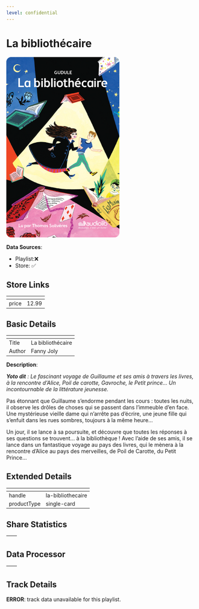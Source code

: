```yaml
---
level: confidential
---
```

# La bibliothécaire

![card_[97xBV].png](../../img/cards/card_[97xBV].png)

**Data Sources**: 

- Playlist:❌
- Store: ✅


## Store Links

| <!-- --> | <!-- --> |
| - | - |
| price | 12.99 |


## Basic Details

| <!-- --> | <!-- --> |
| - | - |
| Title | La bibliothécaire |
| Author | Fanny Joly |

**Description**:

_**Yoto dit** : Le fascinant voyage de Guillaume et ses amis à travers les livres, à la rencontre d'Alice, Poil de carotte, Gavroche, le Petit prince… Un incontournable de la littérature jeunesse._

﻿Pas étonnant que Guillaume s’endorme pendant les cours : toutes les nuits, il observe les drôles de choses qui se passent dans l’immeuble d’en face. Une mystérieuse vieille dame qui n’arrête pas d’écrire, une jeune fille qui s’enfuit dans les rues sombres, toujours à la même heure…

Un jour, il se lance à sa poursuite, et découvre que toutes les réponses à ses questions se trouvent… à la bibliothèque ! Avec l’aide de ses amis, il se lance dans un fantastique voyage au pays des livres, qui le mènera à la rencontre d’Alice au pays des merveilles, de Poil de Carotte, du Petit Prince…


## Extended Details

| <!-- --> | <!-- --> |
| - | - |
| handle | la-bibliothecaire |
| productType | single-card |


## Share Statistics

| <!-- --> | <!-- --> |
| - | - |


## Data Processor

| <!-- --> | <!-- --> |
| - | - |


## Track Details

**ERROR**: track data unavailable for this playlist.
